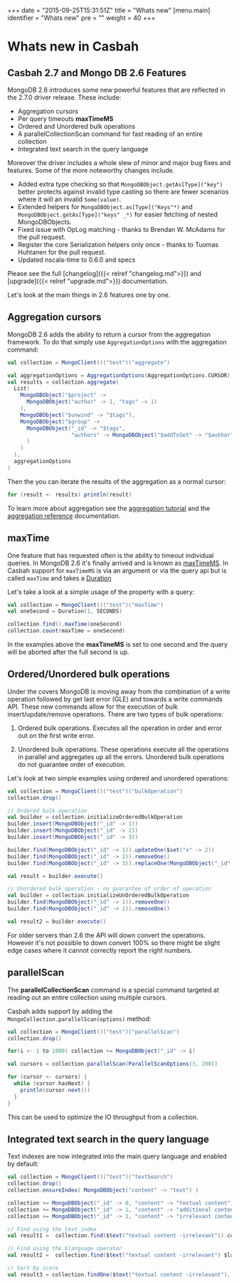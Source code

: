 +++
date = "2015-09-25T15:31:51Z"
title = "Whats new"
[menu.main]
  identifier = "Whats new"
  pre = "<i class='fa fa-gift'></i>"
  weight = 40
+++

# Whats new in Casbah

## Casbah 2.7 and Mongo DB 2.6 Features

MongoDB 2.6 introduces some new powerful features that are reflected in
the 2.7.0 driver release. These include:

  * Aggregation cursors
  * Per query timeouts **maxTimeMS**
  * Ordered and Unordered bulk operations
  * A parallelCollectionScan command for fast reading of an entire
    collection
  * Integrated text search in the query language

Moreover the driver includes a whole slew of minor and major bug fixes
and features. Some of the more noteworthy changes include.

  * Added extra type checking so that `MongoDBObject.getAs[Type]("key")`
    better protects against invalid type casting so there are fewer
    scenarios where it will an invalid `Some(value)`.
  * Extended helpers for `MongoDBObject.as[Type]("Keys"*)` and
    `MongoDBObject.getAs[Type]("keys" _*)` for easier fetching of nested
    MongoDBObjects.
  * Fixed issue with OpLog matching - thanks to Brendan W. McAdams for
    the pull request.
  * Register the core Serialization helpers only once - thanks to Tuomas
    Huhtanen for the pull request.
  * Updated nscala-time to 0.6.0 and specs

Please see the full [changelog]({{< relref "changelog.md">}}) and
[upgrade]({{< relref "upgrade.md">}}) documentation.

Let's look at the main things in 2.6 features one by one.

## Aggregation cursors

MongoDB 2.6 adds the ability to return a cursor from the aggregation
framework. To do that simply use `AggregationOptions` with the
aggregation command:

~~~scala
val collection = MongoClient()("test")("aggregate")

val aggregationOptions = AggregationOptions(AggregationOptions.CURSOR)
val results = collection.aggregate(
  List(
    MongoDBObject("$project" ->
      MongoDBObject("author" -> 1, "tags" -> 1)
    ),
    MongoDBObject("$unwind" -> "$tags"),
    MongoDBObject("$group" ->
      MongoDBObject("_id" -> "$tags",
                    "authors" -> MongoDBObject("$addToSet" -> "$author")
      )
    )
  ),
  aggregationOptions
)
~~~

Then the you can iterate the results of the aggregation as a normal
cursor:

~~~scala
for (result <- results) println(result)
~~~

To learn more about aggregation see the [aggregation
tutorial](http://docs.mongodb.org/manual/tutorial/aggregation-examples/)
and the [aggregation
reference](http://docs.mongodb.org/manual/reference/aggregation/)
documentation.

## maxTime

One feature that has requested often is the ability to timeout
individual queries. In MongoDB 2.6 it's finally arrived and is known as
[maxTimeMS](http://docs.mongodb.org/master/reference/method/cursor.maxTimeMS/).
In Casbah support for `maxTimeMS` is via an argument or via the query
api but is called `maxTime` and takes a
[Duration](http://www.scala-lang.org/api/2.10.3/#scala.concurrent.duration.Duration)

Let's take a look at a simple usage of the property with a query:

~~~scala
val collection = MongoClient()("test")("maxTime")
val oneSecond = Duration(1, SECONDS)

collection.find().maxTime(oneSecond)
collection.count(maxTime = oneSecond)
~~~

In the examples above the **maxTimeMS** is set to one second and the
query will be aborted after the full second is up.

## Ordered/Unordered bulk operations

Under the covers MongoDB is moving away from the combination of a write
operation followed by get last error (GLE) and towards a write commands
API. These new commands allow for the execution of bulk
insert/update/remove operations. There are two types of bulk operations:

  1. Ordered bulk operations.
     Executes all the operation in order and error out on the first write error.

  2. Unordered bulk operations.
     These operations execute all the operations in parallel and
     aggregates up all the errors. Unordered bulk operations do not
     guarantee order of execution.

Let's look at two simple examples using ordered and unordered
operations:

~~~scala
val collection = MongoClient()("test")("bulkOperation")
collection.drop()

// Ordered bulk operation
val builder = collection.initializeOrderedBulkOperation
builder.insert(MongoDBObject("_id" -> 1))
builder.insert(MongoDBObject("_id" -> 2))
builder.insert(MongoDBObject("_id" -> 3))

builder.find(MongoDBObject("_id" -> 1)).updateOne($set("x" -> 2))
builder.find(MongoDBObject("_id" -> 2)).removeOne()
builder.find(MongoDBObject("_id" -> 3)).replaceOne(MongoDBObject("_id" -> 3, "x" -> 4))

val result = builder.execute()

// Unordered bulk operation - no guarantee of order of operation
val builder = collection.initializeUnOrderedBulkOperation
builder.find(MongoDBObject("_id" -> 1)).removeOne()
builder.find(MongoDBObject("_id" -> 2)).removeOne()

val result2 = builder.execute()
~~~

For older servers than 2.6 the API will down convert the operations.
However it's not possible to down convert 100% so there might be slight
edge cases where it cannot correctly report the right numbers.

## parallelScan

The **parallelCollectionScan** command is a special command targeted at
reading out an entire collection using multiple cursors.

Casbah adds support by adding the
`MongoCollection.parallelScan(options)` method:

~~~scala
val collection = MongoClient()("test")("parallelScan")
collection.drop()

for(i <- 1 to 1000) collection += MongoDBObject("_id" -> i)

val cursors = collection.parallelScan(ParallelScanOptions(3, 200))

for (cursor <- cursors) {
  while (cursor.hasNext) {
    println(cursor.next())
  }
}
~~~

This can be used to optimize the IO throughput from a collection.

## Integrated text search in the query language

Text indexes are now integrated into the main query language and enabled
by default:

~~~scala
val collection = MongoClient()("test")("textSearch")
collection.drop()
collection.ensureIndex( MongoDBObject("content" -> "text") )

collection += MongoDBObject("_id" -> 0, "content" -> "textual content")
collection += MongoDBObject("_id" -> 1, "content" -> "additional content")
collection += MongoDBObject("_id" -> 2, "content" -> "irrelevant content")

// Find using the text index
val result1 =  collection.find($text("textual content -irrelevant")).count

// Find using the $language operator
val result2 =  collection.find($text("textual content -irrelevant") $language "english").count

// Sort by score
val result3 = collection.findOne($text("textual content -irrelevant"), "score" $meta)
~~~
